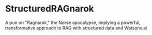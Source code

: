 # StructuredRAGnarok
A pun on "Ragnarok," the Norse apocalypse, implying a powerful, transformative approach to RAG with structured data and Watsonx.ai
